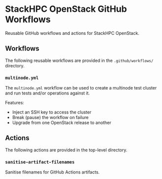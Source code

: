 # StackHPC OpenStack GitHub Workflows

Reusable GitHub workflows and actions for StackHPC OpenStack.

## Workflows

The following reusable workflows are provided in the `.github/workflows/`
directory.

### `multinode.yml`

The `multinode.yml` workflow can be used to create a multinode test cluster and
run tests and/or operations against it.

Features:

* Inject an SSH key to access the cluster
* Break (pause) the workflow on failure
* Upgrade from one OpenStack release to another

## Actions

The following actions are provided in the top-level directory.

### `sanitise-artifact-filenames`

Sanitise filenames for GitHub Actions artifacts.
